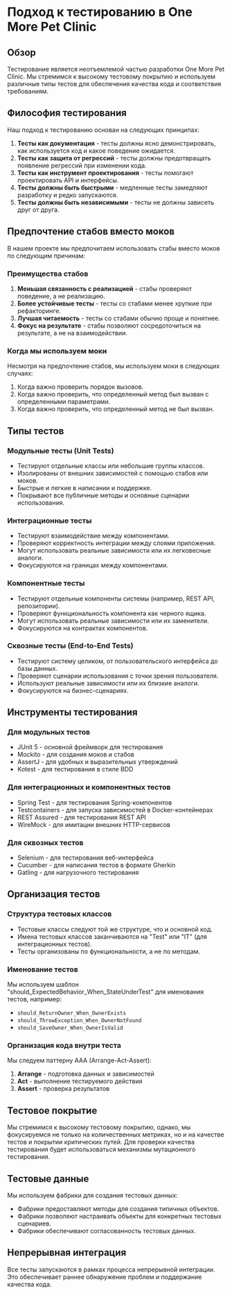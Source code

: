# Подход к тестированию в One More Pet Clinic

## Обзор

Тестирование является неотъемлемой частью разработки One More Pet Clinic. Мы стремимся к высокому тестовому покрытию и используем различные типы тестов для обеспечения качества кода и соответствия требованиям.

## Философия тестирования

Наш подход к тестированию основан на следующих принципах:

1. **Тесты как документация** - тесты должны ясно демонстрировать, как используется код и какое поведение ожидается.
2. **Тесты как защита от регрессий** - тесты должны предотвращать появление регрессий при изменении кода.
3. **Тесты как инструмент проектирования** - тесты помогают проектировать API и интерфейсы.
4. **Тесты должны быть быстрыми** - медленные тесты замедляют разработку и редко запускаются.
5. **Тесты должны быть независимыми** - тесты не должны зависеть друг от друга.

## Предпочтение стабов вместо моков

В нашем проекте мы предпочитаем использовать стабы вместо моков по следующим причинам:

### Преимущества стабов

1. **Меньшая связанность с реализацией** - стабы проверяют поведение, а не реализацию.
2. **Более устойчивые тесты** - тесты со стабами менее хрупкие при рефакторинге.
3. **Лучшая читаемость** - тесты со стабами обычно проще и понятнее.
4. **Фокус на результате** - стабы позволяют сосредоточиться на результате, а не на взаимодействии.

### Когда мы используем моки

Несмотря на предпочтение стабов, мы используем моки в следующих случаях:

1. Когда важно проверить порядок вызовов.
2. Когда важно проверить, что определенный метод был вызван с определенными параметрами.
3. Когда важно проверить, что определенный метод не был вызван.

## Типы тестов

### Модульные тесты (Unit Tests)

- Тестируют отдельные классы или небольшие группы классов.
- Изолированы от внешних зависимостей с помощью стабов или моков.
- Быстрые и легкие в написании и поддержке.
- Покрывают все публичные методы и основные сценарии использования.

### Интеграционные тесты

- Тестируют взаимодействие между компонентами.
- Проверяют корректность интеграции между слоями приложения.
- Могут использовать реальные зависимости или их легковесные аналоги.
- Фокусируются на границах между компонентами.

### Компонентные тесты

- Тестируют отдельные компоненты системы (например, REST API, репозитории).
- Проверяют функциональность компонента как черного ящика.
- Могут использовать реальные зависимости или их заменители.
- Фокусируются на контрактах компонентов.

### Сквозные тесты (End-to-End Tests)

- Тестируют систему целиком, от пользовательского интерфейса до базы данных.
- Проверяют сценарии использования с точки зрения пользователя.
- Используют реальные зависимости или их близкие аналоги.
- Фокусируются на бизнес-сценариях.

## Инструменты тестирования

### Для модульных тестов

- JUnit 5 - основной фреймворк для тестирования
- Mockito - для создания моков и стабов
- AssertJ - для удобных и выразительных утверждений
- Kotest - для тестирования в стиле BDD

### Для интеграционных и компонентных тестов

- Spring Test - для тестирования Spring-компонентов
- Testcontainers - для запуска зависимостей в Docker-контейнерах
- REST Assured - для тестирования REST API
- WireMock - для имитации внешних HTTP-сервисов

### Для сквозных тестов

- Selenium - для тестирования веб-интерфейса
- Cucumber - для написания тестов в формате Gherkin
- Gatling - для нагрузочного тестирования

## Организация тестов

### Структура тестовых классов

- Тестовые классы следуют той же структуре, что и основной код.
- Имена тестовых классов заканчиваются на "Test" или "IT" (для интеграционных тестов).
- Тесты организованы по функциональности, а не по методам.

### Именование тестов

Мы используем шаблон "should_ExpectedBehavior_When_StateUnderTest" для именования тестов, например:

- `should_ReturnOwner_When_OwnerExists`
- `should_ThrowException_When_OwnerNotFound`
- `should_SaveOwner_When_OwnerIsValid`

### Организация кода внутри теста

Мы следуем паттерну AAA (Arrange-Act-Assert):

1. **Arrange** - подготовка данных и зависимостей
2. **Act** - выполнение тестируемого действия
3. **Assert** - проверка результатов

## Тестовое покрытие

Мы стремимся к высокому тестовому покрытию, однако, мы фокусируемся не только на количественных метриках, но и на качестве тестов и покрытии критических путей.
Для проверки качества тестирования будет использоваться механизмы мутационного тестирования.

## Тестовые данные

Мы используем фабрики для создания тестовых данных:

- Фабрики предоставляют методы для создания типичных объектов.
- Фабрики позволяют настраивать объекты для конкретных тестовых сценариев.
- Фабрики обеспечивают согласованность тестовых данных.

## Непрерывная интеграция

Все тесты запускаются в рамках процесса непрерывной интеграции.
Это обеспечивает раннее обнаружение проблем и поддержание качества кода.
